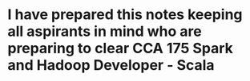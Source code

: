 # I have prepared this notes keeping all aspirants in mind who are preparing to clear CCA 175 Spark and Hadoop Developer - Scala
